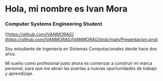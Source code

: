 # Hola, mi nombre es Ivan Mora

### Computer Systems Engineering Student

![https://github.com/IVANMORAG](https://github.com/IVANMORAG/IVANMORAG/blob/main/Presentacion.png)



Soy estudiante de Ingenieria en Sistemas Computacionales desde hace dos años.

Mi sueño como profesional justo ahora es comenzar a construir mi marca personal, para que me abran las puertas a nuevas oportunidades de trabajo y aprendizaje.

